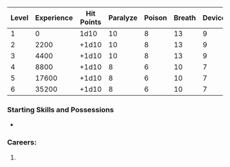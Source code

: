 
| Level | Experience | Hit Points | Paralyze | Poison | Breath | Device | Magic |
| ----- | ---------- | ---------- | -------- | ------ | ------ | ------ | ----- |
| 1     | 0          | 1d10       | 10       | 8      | 13     | 9      | 12    |
| 2     | 2200       | +1d10      | 10       | 8      | 13     | 9      | 12    |
| 3     | 4400       | +1d10      | 10       | 8      | 13     | 9      | 12    |
| 4     | 8800       | +1d10      | 8        | 6      | 10     | 7      | 10    |
| 5     | 17600      | +1d10      | 8        | 6      | 10     | 7      | 10    |
| 6     | 35200      | +1d10      | 8        | 6      | 10     | 7      | 10    |

### Starting Skills and Possessions
- 
### Careers:
1. 